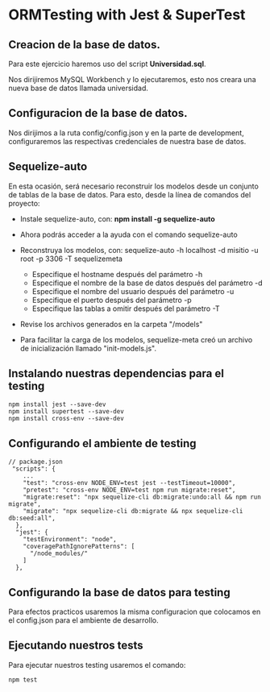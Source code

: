 # ORMTesting with Jest & SuperTest

## Creacion de la base de datos.
Para este ejercicio haremos uso del script **Universidad.sql**.  

Nos dirijiremos MySQL Workbench y lo ejecutaremos, esto nos creara una nueva base de datos llamada universidad.

## Configuracion de la base de datos.

Nos dirijimos a la ruta config/config.json y en la parte de development, configuraremos las respectivas credenciales de nuestra base de datos.

## Sequelize-auto
En esta ocasión, será necesario reconstruir los modelos desde un conjunto de tablas de la base de datos. Para esto, desde la línea de comandos del proyecto:

  * Instale sequelize-auto, con: **npm install -g sequelize-auto**
  * Ahora podrás acceder a la ayuda con el comando sequelize-auto
  * Reconstruya los modelos, con: sequelize-auto -h localhost -d misitio -u root -p 3306 -T sequelizemeta
      - Especifique el hostname después del parámetro -h <host>
      - Especifique el nombre de la base de datos después del parámetro  -d <database>
      - Especifique el nombre del usuario después del parámetro -u <user>
      - Especifique el puerto después del parámetro  -p <port>
      - Especifique las tablas a omitir después del parámetro -T <skiptables>
      
  * Revise los archivos generados en la carpeta "/models"
  * Para facilitar la carga de los modelos, sequelize-meta creó un archivo de inicialización llamado "init-models.js".


## Instalando nuestras dependencias para el testing
    npm install jest --save-dev
    npm install supertest --save-dev
    npm install cross-env --save-dev
## Configurando el ambiente de testing
```
// package.json
 "scripts": {
    ...
    "test": "cross-env NODE_ENV=test jest --testTimeout=10000",
    "pretest": "cross-env NODE_ENV=test npm run migrate:reset",
    "migrate:reset": "npx sequelize-cli db:migrate:undo:all && npm run migrate",
    "migrate": "npx sequelize-cli db:migrate && npx sequelize-cli db:seed:all",
  },
  "jest": {
    "testEnvironment": "node",
    "coveragePathIgnorePatterns": [
      "/node_modules/"
    ]
  },
```
## Configurando la base de datos para testing

Para efectos practicos usaremos la misma configuracion que colocamos en el config.json para el ambiente de desarrollo.


## Ejecutando nuestros tests
Para ejecutar nuestros testing usaremos el comando:
```
npm test
```
  
